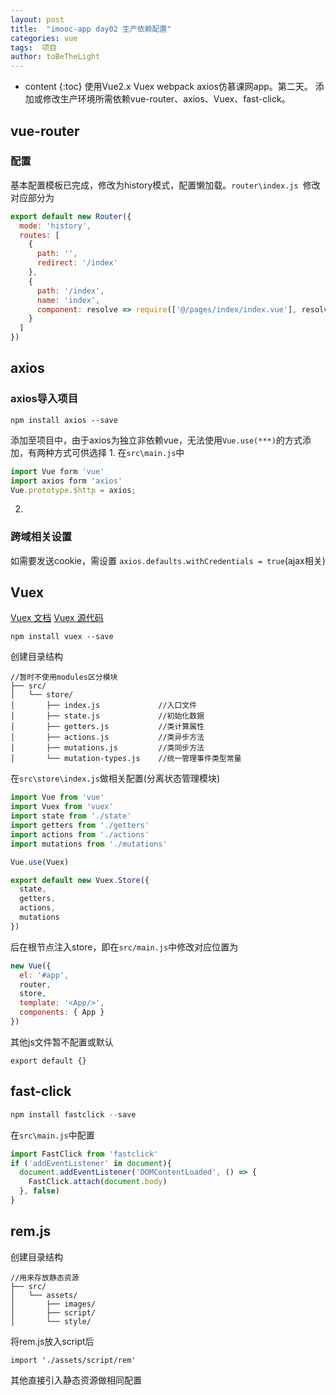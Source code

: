 ```yaml
---
layout: post
title:  "imooc-app day02 生产依赖配置"
categories: vue
tags:  项目
author: toBeTheLight
---
```


* content
{:toc}
使用Vue2.x Vuex webpack axios仿慕课网app。第二天。
添加或修改生产环境所需依赖vue-router、axios、Vuex、fast-click。




## vue-router
### 配置
基本配置模板已完成，修改为history模式，配置懒加载。`router\index.js `修改对应部分为
```js
export default new Router({
  mode: 'history',
  routes: [
    {
      path: '',
      redirect: '/index'
    },
    {
      path: '/index',
      name: 'index',
      component: resolve => require(['@/pages/index/index.vue'], resolve)//实现懒加载
    }
  ]
})
```

## axios
### axios导入项目
```
npm install axios --save
```
添加至项目中，由于axios为独立非依赖vue，无法使用`Vue.use(***)`的方式添加，有两种方式可供选择
1. 
在`src\main.js`中
```js
import Vue form 'vue'
import axios form 'axios'
Vue.prototype.$http = axios;
```
2. 

### 跨域相关设置
如需要发送cookie，需设置
`axios.defaults.withCredentials = true`(ajax相关)

## Vuex
[Vuex 文档](https://vuex.vuejs.org/zh-cn/mutations.html)
[Vuex 源代码](https://github.com/vuejs/vuex)
```
npm install vuex --save
```
创建目录结构
```
//暂时不使用modules区分模块
├── src/
│   └── store/
│       ├── index.js             //入口文件               
│       ├── state.js             //初始化数据               
│       ├── getters.js           //类计算属性
│       ├── actions.js           //类异步方法
│       ├── mutations.js         //类同步方法
│       └── mutation-types.js    //统一管理事件类型常量
```
在`src\store\index.js`做相关配置(分离状态管理模块)
```js
import Vue from 'vue'
import Vuex from 'vuex'
import state from './state'
import getters from './getters'
import actions from './actions'
import mutations from './mutations'

Vue.use(Vuex)

export default new Vuex.Store({
  state,
  getters,
  actions,
  mutations
})
```
后在根节点注入store，即在`src/main.js`中修改对应位置为
```js
new Vue({
  el: '#app',
  router,
  store,
  template: '<App/>',
  components: { App }
})
```
其他js文件暂不配置或默认
```
export default {}
```
## fast-click
```js
npm install fastclick --save
```
在`src\main.js`中配置
```js
import FastClick from 'fastclick'
if ('addEventListener' in document){
  document.addEventListener('DOMContentLoaded', () => {
    FastClick.attach(document.body)
  }, false)
}
```
## rem.js
创建目录结构
```
//用来存放静态资源
├── src/
│   └── assets/
│       ├── images/
│       ├── script/  
│       └── style/
```
将rem.js放入script后
```
import './assets/script/rem'
```
其他直接引入静态资源做相同配置
